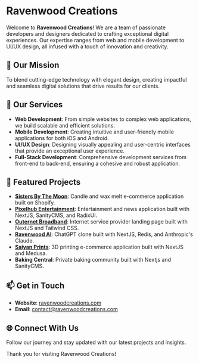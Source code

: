 # Ravenwood Creations

Welcome to **Ravenwood Creations**! We are a team of passionate developers and designers dedicated to crafting exceptional digital experiences. Our expertise ranges from web and mobile development to UI/UX design, all infused with a touch of innovation and creativity.

## 🌟 Our Mission

To blend cutting-edge technology with elegant design, creating impactful and seamless digital solutions that drive results for our clients.

## 🚀 Our Services

- **Web Development**: From simple websites to complex web applications, we build scalable and efficient solutions.
- **Mobile Development**: Creating intuitive and user-friendly mobile applications for both iOS and Android.
- **UI/UX Design**: Designing visually appealing and user-centric interfaces that provide an exceptional user experience.
- **Full-Stack Development**: Comprehensive development services from front-end to back-end, ensuring a cohesive and robust application.

## 💼 Featured Projects

- **[Sisters By The Moon](https://www.sistersbythemoon.com)**: Candle and wax melt e-commerce application built on Shopify.
- **[Pixelhub Entertainment](https://www.pixelhubent.com)**: Entertainment and news application built with NextJS, SanityCMS, and RadixUI.
- **[Outernet Broadband](https://www.outernetbb.com)**: Internet service provider landing page built with NextJS and Tailwind CSS.
- **[Ravenwood AI](https://ravenwood-llm.vercel.app)**: ChatGPT clone built with NextJS, Redis, and Anthropic's Claude.
- **[Saiyan Prints](https://saiyan-prints.vercel.app)**: 3D printing e-commerce application built with NextJS and Medusa.
- **Baking Central**: Private baking community built with Nextjs and SanityCMS.

## 📫 Get in Touch

- **Website**: [ravenwoodcreations.com](https://ravenwood-creations.vercel.app)
- **Email**: contact@ravenwoodcreations.com

## 🌐 Connect With Us

Follow our journey and stay updated with our latest projects and insights.

Thank you for visiting Ravenwood Creations!
